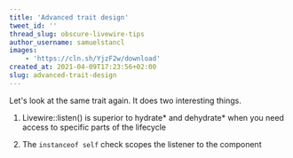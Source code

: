 ```yaml
---
title: 'Advanced trait design'
tweet_id: ''
thread_slug: obscure-livewire-tips
author_username: samuelstancl
images:
    - 'https://cln.sh/YjzF2w/download'
created_at: 2021-04-09T17:23:56+02:00
slug: advanced-trait-design
---
```


Let's look at the same trait again. It does two interesting things.

1. Livewire::listen() is superior to hydrate* and dehydrate* when you need access to specific parts of the lifecycle

2. The `instanceof self` check scopes the listener to the component
